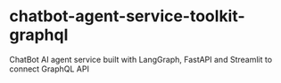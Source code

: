 # chatbot-agent-service-toolkit-graphql
ChatBot AI agent service built with LangGraph, FastAPI and Streamlit to connect GraphQL API
